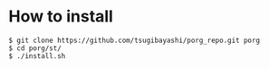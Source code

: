 # How to install

```
$ git clone https://github.com/tsugibayashi/porg_repo.git porg
$ cd porg/st/
$ ./install.sh
```

